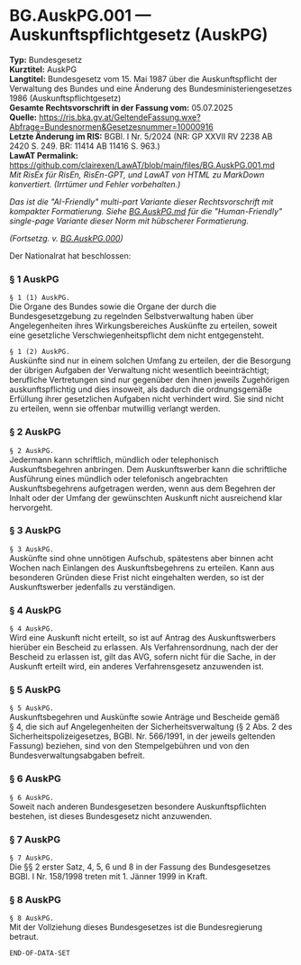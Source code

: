 # BG.AuskPG.001 — Auskunftspflichtgesetz (AuskPG)
**Typ:** Bundesgesetz  
**Kurztitel:** AuskPG  
**Langtitel:** Bundesgesetz vom 15. Mai 1987 über die Auskunftspflicht der Verwaltung des Bundes und eine Änderung des Bundesministeriengesetzes 1986 (Auskunftspflichtgesetz)  
**Gesamte Rechtsvorschrift in der Fassung vom:** 05.07.2025  
**Quelle:** https://ris.bka.gv.at/GeltendeFassung.wxe?Abfrage=Bundesnormen&Gesetzesnummer=10000916  
**Letzte Änderung im RIS:** BGBl. I Nr. 5/2024 (NR: GP XXVII RV 2238 AB 2420 S. 249. BR: 11414 AB 11416 S. 963.)  
**LawAT Permalink:** https://github.com/clairexen/LawAT/blob/main/files/BG.AuskPG.001.md  
*Mit RisEx für RisEn, RisEn-GPT, und LawAT von HTML zu MarkDown konvertiert. (Irrtümer und Fehler vorbehalten.)*

*Das ist die "AI-Friendly" multi-part Variante dieser Rechtsvorschrift mit kompakter Formatierung. Siehe [BG.AuskPG.md](BG.AuskPG.md) für die "Human-Friendly" single-page Variante dieser Norm mit hübscherer Formatierung.*

*(Fortsetzg. v. [BG.AuskPG.000](BG.AuskPG.000.md))*

Der Nationalrat hat beschlossen:

### § 1 AuskPG

`§ 1 (1) AuskPG.`  
Die Organe des Bundes sowie die Organe der durch die Bundesgesetzgebung zu regelnden Selbstverwaltung haben über Angelegenheiten ihres Wirkungsbereiches Auskünfte zu erteilen, soweit eine gesetzliche Verschwiegenheitspflicht dem nicht entgegensteht.

`§ 1 (2) AuskPG.`  
Auskünfte sind nur in einem solchen Umfang zu erteilen, der die Besorgung der übrigen Aufgaben der Verwaltung nicht wesentlich beeinträchtigt; berufliche Vertretungen sind nur gegenüber den ihnen jeweils Zugehörigen auskunftspflichtig und dies insoweit, als dadurch die ordnungsgemäße Erfüllung ihrer gesetzlichen Aufgaben nicht verhindert wird. Sie sind nicht zu erteilen, wenn sie offenbar mutwillig verlangt werden.

### § 2 AuskPG

`§ 2 AuskPG.`  
Jedermann kann schriftlich, mündlich oder telephonisch Auskunftsbegehren anbringen. Dem Auskunftswerber kann die schriftliche Ausführung eines mündlich oder telefonisch angebrachten Auskunftsbegehrens aufgetragen werden, wenn aus dem Begehren der Inhalt oder der Umfang der gewünschten Auskunft nicht ausreichend klar hervorgeht.

### § 3 AuskPG

`§ 3 AuskPG.`  
Auskünfte sind ohne unnötigen Aufschub, spätestens aber binnen acht Wochen nach Einlangen des Auskunftsbegehrens zu erteilen. Kann aus besonderen Gründen diese Frist nicht eingehalten werden, so ist der Auskunftswerber jedenfalls zu verständigen.

### § 4 AuskPG

`§ 4 AuskPG.`  
Wird eine Auskunft nicht erteilt, so ist auf Antrag des Auskunftswerbers hierüber ein Bescheid zu erlassen. Als Verfahrensordnung, nach der der Bescheid zu erlassen ist, gilt das AVG, sofern nicht für die Sache, in der Auskunft erteilt wird, ein anderes Verfahrensgesetz anzuwenden ist.

### § 5 AuskPG

`§ 5 AuskPG.`  
Auskunftsbegehren und Auskünfte sowie Anträge und Bescheide gemäß § 4, die sich auf Angelegenheiten der Sicherheitsverwaltung (§ 2 Abs. 2 des Sicherheitspolizeigesetzes, BGBl. Nr. 566/1991, in der jeweils geltenden Fassung) beziehen, sind von den Stempelgebühren und von den Bundesverwaltungsabgaben befreit.

### § 6 AuskPG

`§ 6 AuskPG.`  
Soweit nach anderen Bundesgesetzen besondere Auskunftspflichten bestehen, ist dieses Bundesgesetz nicht anzuwenden.

### § 7 AuskPG

`§ 7 AuskPG.`  
Die §§ 2 erster Satz, 4, 5, 6 und 8 in der Fassung des Bundesgesetzes BGBl. I Nr. 158/1998 treten mit 1. Jänner 1999 in Kraft.

### § 8 AuskPG

`§ 8 AuskPG.`  
Mit der Vollziehung dieses Bundesgesetzes ist die Bundesregierung betraut.

`END-OF-DATA-SET`
